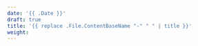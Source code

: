 ```yaml
---
date: '{{ .Date }}'
draft: true
title: '{{ replace .File.ContentBaseName "-" " " | title }}'
weight: 
---
```

